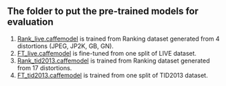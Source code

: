 ## The folder to put the pre-trained models for evaluation

1. [Rank_live.caffemodel](https://yun.baidu.com/disk/home?errno=0&errmsg=Auth%20Login%20Sucess&&bduss=&ssnerror=0#list/path=/RankIQA_models/&vmode=list) is trained from Ranking dataset generated from 4 distortions (JPEG, JP2K, GB, GN).
2. [FT_live.caffemodel](https://yun.baidu.com/disk/home?errno=0&errmsg=Auth%20Login%20Sucess&&bduss=&ssnerror=0#list/path=/RankIQA_models/&vmode=list) is fine-tuned from one split of LIVE dataset.
3. [Rank_tid2013.caffemodel](https://yun.baidu.com/disk/home?errno=0&errmsg=Auth%20Login%20Sucess&&bduss=&ssnerror=0#list/path=/RankIQA_models/&vmode=list) is trained from Ranking dataset generated from 17 distortions.
4. [FT_tid2013.caffemodel](https://yun.baidu.com/disk/home?errno=0&errmsg=Auth%20Login%20Sucess&&bduss=&ssnerror=0#list/path=/RankIQA_models/&vmode=list) is trained from one split of TID2013 dataset.
